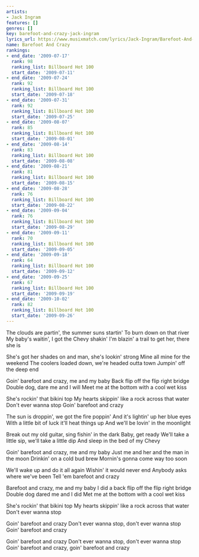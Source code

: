 ```yaml
---
artists:
- Jack Ingram
features: []
genres: []
key: barefoot-and-crazy-jack-ingram
lyrics_url: https://www.musixmatch.com/lyrics/Jack-Ingram/Barefoot-And-Crazy
name: Barefoot And Crazy
rankings:
- end_date: '2009-07-17'
  rank: 98
  ranking_list: Billboard Hot 100
  start_date: '2009-07-11'
- end_date: '2009-07-24'
  rank: 92
  ranking_list: Billboard Hot 100
  start_date: '2009-07-18'
- end_date: '2009-07-31'
  rank: 92
  ranking_list: Billboard Hot 100
  start_date: '2009-07-25'
- end_date: '2009-08-07'
  rank: 85
  ranking_list: Billboard Hot 100
  start_date: '2009-08-01'
- end_date: '2009-08-14'
  rank: 83
  ranking_list: Billboard Hot 100
  start_date: '2009-08-08'
- end_date: '2009-08-21'
  rank: 81
  ranking_list: Billboard Hot 100
  start_date: '2009-08-15'
- end_date: '2009-08-28'
  rank: 76
  ranking_list: Billboard Hot 100
  start_date: '2009-08-22'
- end_date: '2009-09-04'
  rank: 76
  ranking_list: Billboard Hot 100
  start_date: '2009-08-29'
- end_date: '2009-09-11'
  rank: 70
  ranking_list: Billboard Hot 100
  start_date: '2009-09-05'
- end_date: '2009-09-18'
  rank: 64
  ranking_list: Billboard Hot 100
  start_date: '2009-09-12'
- end_date: '2009-09-25'
  rank: 67
  ranking_list: Billboard Hot 100
  start_date: '2009-09-19'
- end_date: '2009-10-02'
  rank: 82
  ranking_list: Billboard Hot 100
  start_date: '2009-09-26'
---
```

The clouds are partin', the summer suns startin'
To burn down on that river
My baby's waitin', I got the Chevy shakin'
I'm blazin' a trail to get her, there she is

She's got her shades on and man, she's lookin' strong
Mine all mine for the weekend
The coolers loaded down, we're headed outta town
Jumpin' off the deep end

Goin' barefoot and crazy, me and my baby
Back flip off the flip right bridge
Double dog, dare me and I will
Meet me at the bottom with a cool wet kiss

She's rockin' that bikini top
My hearts skippin' like a rock across that water
Don't ever wanna stop
Goin' barefoot and crazy

The sun is droppin', we got the fire poppin'
And it's lightin' up her blue eyes
With a little bit of luck it'll heat things up
And we'll be lovin' in the moonlight

Break out my old guitar, sing fishin' in the dark
Baby, get ready
We'll take a little sip, we'll take a little dip
And sleep in the bed of my Chevy

Goin' barefoot and crazy, me and my baby
Just me and her and the man in the moon
Drinkin' on a cold bud brew
Mornin's gonna come way too soon

We'll wake up and do it all again
Wishin' it would never end
Anybody asks where we've been
Tell 'em barefoot and crazy

Barefoot and crazy, me and my baby
I did a back flip off the flip right bridge
Double dog dared me and I did
Met me at the bottom with a cool wet kiss

She's rockin' that bikini top
My hearts skippin' like a rock across that water
Don't ever wanna stop

Goin' barefoot and crazy
Don't ever wanna stop, don't ever wanna stop
Goin' barefoot and crazy

Goin' barefoot and crazy
Don't ever wanna stop, don't ever wanna stop
Goin' barefoot and crazy, goin' barefoot and crazy

